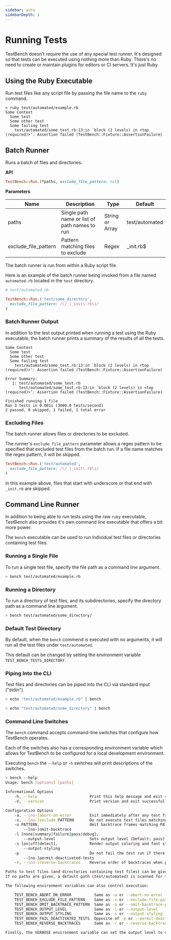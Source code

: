 ```yaml
---
sidebar: auto
sidebarDepth: 1
---
```


# Running Tests

TestBench doesn't require the use of any special test runner. It's designed so that tests can be executed using nothing more than Ruby. There's no need to create or maintain plugins for editors or CI servers. It's just Ruby.

## Using the Ruby Executable

Run test files like any script file by passing the file name to the `ruby` command.

```
> ruby test/automated/example.rb
Some Context
  Some test
  Some other test
  Some failing test
    test/automated/some_test.rb:13:in `block (2 levels) in <top (required)>': Assertion failed (TestBench::Fixture::AssertionFailure)
```

## Batch Runner

Runs a batch of files and directories.

**API**

```ruby
TestBench::Run.(*paths, exclude_file_pattern: nil)
```

**Parameters**

| Name | Description | Type | Default |
| --- | --- | --- | --- |
| paths | Single path name or list of path names to run | String or Array | test/automated |
| exclude_file_pattern | Pattern matching files to exclude | Regex | _init.rb$ |

The batch runner is run from within a Ruby script file.

Here is an example of the batch runner being invoked from a file named `automated.rb` located in the `test` directory.

```ruby
# test/automated.rb

TestBench::Run.('test/some_directory',
  exclude_file_pattern: /\/_|_init\.rb\z/
)
```

### Batch Runner Output

In addition to the test output printed when running a test using the Ruby executable, the batch runner prints a summary of the results of all the tests.

```
Some Context
  Some test
  Some other test
  Some failing test
    test/automated/some_test.rb:13:in `block (2 levels) in <top (required)>': Assertion failed (TestBench::Fixture::AssertionFailure)

Error Summary:
   1: test/automated/some_test.rb
      test/automated/some_test.rb:13:in `block (2 levels) in <top (required)>': Assertion failed (TestBench::Fixture::AssertionFailure)

Finished running 1 file
Ran 3 tests in 0.001s (3000.0 tests/second)
2 passed, 0 skipped, 1 failed, 1 total error
```

### Excluding Files

The batch runner allows files or directories to be excluded.

The runner's `exclude_file_pattern` parameter allows a regex pattern to be specified that excluded test files from the batch run. If a file name matches the regex pattern, it will be skipped.

``` ruby
TestBench::Run.('test/automated',
  exclude_file_pattern: /\/_|_init\.rb\z/
)
```

In this example above, files that start with underscore or that end with `_init.rb` are skipped.

## Command Line Runner

In addition to being able to run tests using the raw `ruby` executable, TestBench also provides it's own command line executable that offers a bit more power.

The `bench` executable can be used to run individual test files or directories containing test files.

### Running a Single File

To run a single test file, specify the file path as a command line argument.

``` bash
> bench test/automated/example.rb
```

### Running a Directory

To run a directory of test files, and its subdirectories, specify the directory path as a command line argument.

``` bash
> bench test/automated/some_directory/
```

### Default Test Directory

By default, when the `bench` commend is executed with no arguments, it will run all the test files under `test/automated`.

This default can be changed by setting the environment variable `TEST_BENCH_TESTS_DIRECTORY`.

### Piping Into the CLI

Test files and directories can be piped into the CLI via standard input ("stdin").

``` bash
> echo "test/automated/example.rb" | bench

> echo "test/automated/some_directory" | bench
```

### Command Line Switches

The `bench` command accepts command-line switches that configure how TestBench operates.

Each of the switches also has a corresponding environment variable which allows for TestBench to be configured for a local development environment.

Executing `bench` the `--help` or `-h` switches will print descriptions of the switches.

``` bash
> bench --help
Usage: bench [options] [paths]

Informational Options
    -h, --help                       Print this help message and exit successfully
    -V, --version                    Print version and exit successfully

Configuration Options
    -a, --[no-]abort-on-error        Exit immediately after any test failure or error (Default: off)
    -x, --[no-]exclude PATTERN       Do not execute test files matching PATTERN (Default: /_init.rb$/)
    -o PATTERN,                      Omit backtrace frames matching PATTERN (Default: /test_bench/)
        --[no-]omit-backtrace
    -l [none|summary|failure|pass|debug],
        --output-level               Sets output level (Default: pass)
    -s [on|off|detect],              Render output coloring and font styling escape codes (Default: detect)
        --output-styling
    -p                               Do not fail the test run if there are deactivated tests or contexts, e.g. _test or _context (Default: off)
        --[no-]permit-deactivated-tests
    -r, --[no-]reverse-backtraces    Reverse order of backtraces when printing errors (Default: off)

Paths to test files (and directories containing test files) can be given after any command line arguments or via STDIN (or both).
If no paths are given, a default path (test/automated) is scanned for test files.

The following environment variables can also control execution:

    TEST_BENCH_ABORT_ON_ERROR          Same as -a or --abort-on-error
    TEST_BENCH_EXCLUDE_FILE_PATTERN    Same as -x or --exclude-file-pattern
    TEST_BENCH_OMIT_BACKTRACE_PATTERN  Same as -o or --omit-backtrace-pattern
    TEST_BENCH_OUTPUT_LEVEL            Same as -l or --output-level
    TEST_BENCH_OUTPUT_STYLING          Same as -s or --output-styling
    TEST_BENCH_FAIL_DEACTIVATED_TESTS  Opposite of -p or --permit-deactivated-tests
    TEST_BENCH_REVERSE_BACKTRACES      Same as -r or --reverse-backtraces

Finally, the VERBOSE environment variable can set the output level to debug. If given, VERBOSE will take precedence over TEST_BENCH_OUTPUT_STYLING.
```
